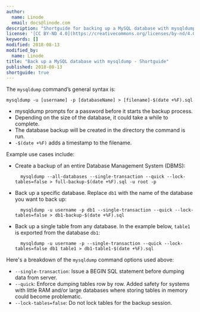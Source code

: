 ```yaml
---
author:
  name: Linode
  email: docs@linode.com
description: "Shortguide for backing up a MySQL database with mysqldump."
license: '[CC BY-ND 4.0](https://creativecommons.org/licenses/by-nd/4.0)'
keywords: []
modified: 2018-08-13
modified_by:
  name: Linode
title: "Back up a MySQL database with mysqldump - Shortguide"
published: 2018-08-13
shortguide: true
---
```


<!-- This shortguide assumes that there's a heading on the referring page -->

The `mysqldump` command’s general syntax is:

    mysqldump -u [username] -p [databaseName] > [filename]-$(date +%F).sql

* mysqldump prompts for a password before it starts the backup process.
* Depending on the size of the database, it could take a while to complete.
* The database backup will be created in the directory the command is run.
* `-$(date +%F)` adds a timestamp to the filename.

Example use cases include:

* Create a backup of an entire Database Management System (DBMS):

        mysqldump --all-databases --single-transaction --quick --lock-tables=false > full-backup-$(date +%F).sql -u root -p

* Back up a specific database. Replace `db1` with the name of the database you want to back up:

        mysqldump -u username -p db1 --single-transaction --quick --lock-tables=false > db1-backup-$(date +%F).sql

* Back up a single table from any database. In the example below, `table1` is exported from the database `db1`:

        mysqldump -u username -p --single-transaction --quick --lock-tables=false db1 table1 > db1-table1-$(date +%F).sql

Here's a breakdown of the `mysqldump` command options used above:

-  `--single-transaction`: Issue a BEGIN SQL statement before dumping data from server.
-  `--quick`: Enforce dumping tables row by row. Added safety for systems with little RAM and/or large databases where storing tables in memory could become problematic.
-  `--lock-tables=false`: Do not lock tables for the backup session.
